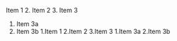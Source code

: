 Item 1
2. Item 2
3. Item 3
   1. Item 3a
   2. Item 3b
1.Item 1
2.Item 2
3.Item 3
    1.Item 3a
    2.Item 3b
